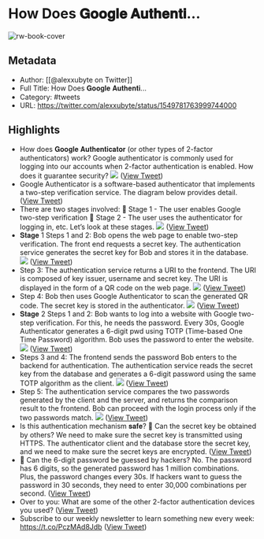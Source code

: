 # How Does 𝐆𝐨𝐨𝐠𝐥𝐞 𝐀𝐮𝐭𝐡𝐞𝐧𝐭𝐢...

![rw-book-cover](https://pbs.twimg.com/profile_images/1524184008635998209/vOSCJXuk.jpg)

## Metadata
- Author: [[@alexxubyte on Twitter]]
- Full Title: How Does 𝐆𝐨𝐨𝐠𝐥𝐞 𝐀𝐮𝐭𝐡𝐞𝐧𝐭𝐢...
- Category: #tweets
- URL: https://twitter.com/alexxubyte/status/1549781763999744000

## Highlights
- How does 𝐆𝐨𝐨𝐠𝐥𝐞 𝐀𝐮𝐭𝐡𝐞𝐧𝐭𝐢𝐜𝐚𝐭𝐨𝐫 (or other types of 2-factor authenticators) work?
  Google authenticator is commonly used for logging into our accounts when 2-factor authentication is enabled. How does it guarantee security? 
  ![](https://pbs.twimg.com/media/FYHuTB0VUAMTGI0.jpg) ([View Tweet](https://twitter.com/alexxubyte/status/1549781763999744000))
- Google Authenticator is a software-based authenticator that implements a two-step verification service. The diagram below provides detail. ([View Tweet](https://twitter.com/alexxubyte/status/1549781768470818823))
- There are two stages involved:
  🔹 Stage 1 - The user enables Google two-step verification
  🔹 Stage 2 - The user uses the authenticator for logging in, etc.
  Let’s look at these stages. 
  ![](https://pbs.twimg.com/media/FYHuTwJUcAEQgLY.jpg) ([View Tweet](https://twitter.com/alexxubyte/status/1549781778369392642))
- 𝐒𝐭𝐚𝐠𝐞 1
  Steps 1 and 2: Bob opens the web page to enable two-step verification. The front end requests a secret key. The authentication service generates the secret key for Bob and stores it in the database. 
  ![](https://pbs.twimg.com/media/FYHuUdEVEAI4xsq.jpg) ([View Tweet](https://twitter.com/alexxubyte/status/1549781790310551552))
- Step 3: The authentication service returns a URI to the frontend. The URI is composed of key issuer, username and secret key. The URI is displayed in the form of a QR code on the web page. 
  ![](https://pbs.twimg.com/media/FYHuVIcVsAEWDAM.jpg) ([View Tweet](https://twitter.com/alexxubyte/status/1549781801731665920))
- Step 4: Bob then uses Google Authenticator to scan the generated QR code. The secret key is stored in the authenticator. 
  ![](https://pbs.twimg.com/media/FYHuVy4UUAIGWC0.jpg) ([View Tweet](https://twitter.com/alexxubyte/status/1549781812976574464))
- 𝐒𝐭𝐚𝐠𝐞 2
  Steps 1 and 2: Bob wants to log into a website with Google two-step verification. For this, he needs the password. Every 30s, Google Authenticator generates a 6-digit pwd using TOTP (Time-based One Time Password) algorithm. Bob uses the password to enter the website. 
  ![](https://pbs.twimg.com/media/FYHuWeQUUAAC3rp.jpg) ([View Tweet](https://twitter.com/alexxubyte/status/1549781824720646144))
- Steps 3 and 4: The frontend sends the password Bob enters to the backend for authentication. The authentication service reads the secret key from the database and generates a 6-digit password using the same TOTP algorithm as the client. 
  ![](https://pbs.twimg.com/media/FYHuXMQUEAAe7NL.jpg) ([View Tweet](https://twitter.com/alexxubyte/status/1549781837030903809))
- Step 5: The authentication service compares the two passwords generated by the client and the server, and returns the comparison result to the frontend. Bob can proceed with the login process only if the two passwords match. 
  ![](https://pbs.twimg.com/media/FYHuX21VsAArfpT.jpg) ([View Tweet](https://twitter.com/alexxubyte/status/1549781848569442304))
- Is this authentication mechanism 𝐬𝐚𝐟𝐞?
  🔹 Can the secret key be obtained by others?
  We need to make sure the secret key is transmitted using HTTPS. The authenticator client and the database store the secret key, and we need to make sure the secret keys are encrypted. ([View Tweet](https://twitter.com/alexxubyte/status/1549781852965126145))
- 🔹 Can the 6-digit password be guessed by hackers?
  No. The password has 6 digits, so the generated password has 1 million combinations. Plus, the password changes every 30s. If hackers want to guess the password in 30 seconds, they need to enter 30,000 combinations per second. ([View Tweet](https://twitter.com/alexxubyte/status/1549781855473307649))
- Over to you: What are some of the other 2-factor authentication devices you used? ([View Tweet](https://twitter.com/alexxubyte/status/1549781858031845377))
- Subscribe to our weekly newsletter to learn something new every week: https://t.co/PczMAd8Jdb ([View Tweet](https://twitter.com/alexxubyte/status/1549781860510642176))
